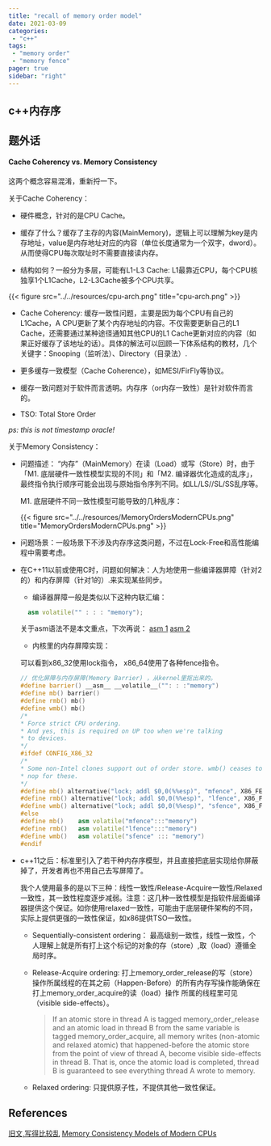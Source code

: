 ```yaml
---
title: "recall of memory order model"
date: 2021-03-09
categories:
 - "c++"
tags:
 - "memory order"
 - "memory fence"
pager: true
sidebar: "right"
---
```


## c++内存序




## 题外话
#### Cache Coherency vs. Memory Consistency

这两个概念容易混淆，重新捋一下。

关于Cache Coherency：

<!--more-->
- 硬件概念，针对的是CPU Cache。

- 缓存了什么？缓存了主存的内容(MainMemory)，逻辑上可以理解为key是内存地址，value是内存地址对应的内容（单位长度通常为一个双字，dword）。从而使得CPU每次取址时不需要直接读内存。

- 结构如何？一般分为多层，可能有L1-L3 Cache: L1最靠近CPU，每个CPU核独享1个L1Cache，L2-L3Cache被多个CPU共享。

{{< figure src="../../resources/cpu-arch.png" title="cpu-arch.png" >}}

- Cache Coherency: 缓存一致性问题，主要是因为每个CPU有自己的L1Cache，A CPU更新了某个内存地址的内容。不仅需要更新自己的L1 Cache，还需要通过某种途径通知其他CPU的L1 Cache更新对应的内容（如果正好缓存了该地址的话）。具体的解法可以回顾一下体系结构的教材，几个关键字：Snooping（监听法）、Directory（目录法）.

- 更多缓存一致模型（Cache Coherence），如MESI/FirFly等协议。


- 缓存一致问题对于软件而言透明。内存序（or内存一致性）是针对软件而言的。

- TSO: Total Store Order

_ps: this is not timestamp oracle!_

关于Memory Consistency：

- 问题描述：
  “内存”（MainMemory）在读（Load）或写（Store）时，由于「M1. 底层硬件一致性模型实现的不同」和「M2. 编译器优化造成的乱序」，最终指令执行顺序可能会出现与原始指令序列不同。如LL/LS//SL/SS乱序等。

  M1. 底层硬件不同一致性模型可能导致的几种乱序：
  
  {{< figure src="../../resources/MemoryOrdersModernCPUs.png" title="MemoryOrdersModernCPUs.png" >}}

- 问题场景：一般场景下不涉及内存序这类问题，不过在Lock-Free和高性能编程中需要考虑。

- 在C++11以前或使用C时，问题如何解决：人为地使用一些编译器屏障（针对2的）和内存屏障（针对1的）.来实现某些同步。
  
  - 编译器屏障一般是类似以下这种内联汇编：
  ```c++
    asm volatile("" : : : "memory");
  ```
  关于asm语法不是本文重点，下次再说：
  [asm 1](https://stackoverflow.com/questions/50428450/what-does-asm-volatile-pause-memory-do)
  [asm 2](https://stackoverflow.com/questions/24645498/gcc-what-is-the-purpose-of-asm-volatile-r-x)


  - 内核里的内存屏障实现：
  
  可以看到x86_32使用lock指令， x86_64使用了各种fence指令。

  ```c++
  // 优化屏障与内存屏障(Memory Barrier) ，从kernel里抠出来的。
  #define barrier() __asm__ __volatile__("": : :"memory")
  #define mb() barrier()
  #define rmb() mb()
  #define wmb() mb()
  /*
  * Force strict CPU ordering.
  * And yes, this is required on UP too when we're talking
  * to devices.
  */
  #ifdef CONFIG_X86_32
  /*
  * Some non-Intel clones support out of order store. wmb() ceases to be a
  * nop for these.
  */
  #define mb() alternative("lock; addl $0,0(%%esp)", "mfence", X86_FEATURE_XMM2)
  #define rmb() alternative("lock; addl $0,0(%%esp)", "lfence", X86_FEATURE_XMM2)
  #define wmb() alternative("lock; addl $0,0(%%esp)", "sfence", X86_FEATURE_XMM)
  #else
  #define mb()    asm volatile("mfence":::"memory")
  #define rmb()   asm volatile("lfence":::"memory")
  #define wmb()   asm volatile("sfence" ::: "memory")
  #endif
  ```

- c++11之后：标准里引入了若干种内存序模型，并且直接把底层实现给你屏蔽掉了，开发者再也不用自己去写屏障了。
  
  我个人使用最多的是以下三种：线性一致性/Release-Acquire一致性/Relaxed一致性，其一致性程度逐步减弱。注意：这几种一致性模型是指软件层面编译器提供这个保证。如你使用relaxed一致性，可能由于底层硬件架构的不同，实际上提供更强的一致性保证，如x86提供TSO一致性。

  - Sequentially-consistent ordering：
    最高级别一致性，线性一致性，个人理解上就是所有打上这个标记的对象的存（store）,取（load）遵循全局时序。

  - Release-Acquire ordering: 
    打上memory_order_release的写（store）操作所属线程的在其之前（Happen-Before）的所有内存写操作能确保在打上memory_order_acquire的读（load）操作
    所属的线程里可见（visible side-effects）。

    >If an atomic store in thread A is tagged memory_order_release and an atomic load in thread B from the same variable is tagged memory_order_acquire, all memory writes (non-atomic and relaxed atomic) that happened-before the atomic store from the point of view of thread A, become visible side-effects in thread B. That is, once the atomic load is completed, thread B is guaranteed to see everything thread A wrote to memory.

  - Relaxed ordering: 
    只提供原子性，不提供其他一致性保证。


## References
[旧文,写得比较乱](https://www.jianshu.com/p/a26763dd9b0e)
[Memory Consistency Models of Modern CPUs](https://es.cs.uni-kl.de/publications/datarsg/Geor16.pdf)
